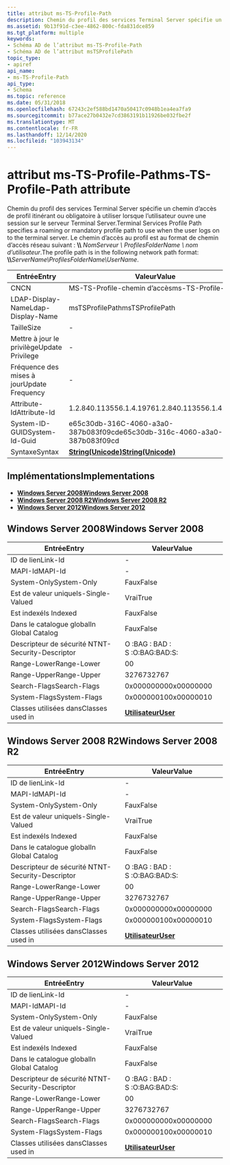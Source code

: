```yaml
---
title: attribut ms-TS-Profile-Path
description: Chemin du profil des services Terminal Server spécifie un chemin d’accès de profil itinérant ou obligatoire à utiliser lorsque l’utilisateur ouvre une session sur le serveur Terminal Server. Le chemin d’accès au profil est au format de chemin d’accès réseau \\ \\ NomServeur \\ ProfilesFolderName \\ nom d’utilisateur.
ms.assetid: 9b13f91d-c3ee-4862-800c-fda831dce859
ms.tgt_platform: multiple
keywords:
- Schéma AD de l’attribut ms-TS-Profile-Path
- Schéma AD de l’attribut msTSProfilePath
topic_type:
- apiref
api_name:
- ms-TS-Profile-Path
api_type:
- Schema
ms.topic: reference
ms.date: 05/31/2018
ms.openlocfilehash: 67243c2ef588bd1470a50417c0948b1ea4ea7fa9
ms.sourcegitcommit: b77ace27b0432e7cd3863191b11926be032fbe2f
ms.translationtype: MT
ms.contentlocale: fr-FR
ms.lasthandoff: 12/14/2020
ms.locfileid: "103943134"
---
```

# <a name="ms-ts-profile-path-attribute"></a><span data-ttu-id="57dd2-106">attribut ms-TS-Profile-Path</span><span class="sxs-lookup"><span data-stu-id="57dd2-106">ms-TS-Profile-Path attribute</span></span>

<span data-ttu-id="57dd2-107">Chemin du profil des services Terminal Server spécifie un chemin d’accès de profil itinérant ou obligatoire à utiliser lorsque l’utilisateur ouvre une session sur le serveur Terminal Server.</span><span class="sxs-lookup"><span data-stu-id="57dd2-107">Terminal Services Profile Path specifies a roaming or mandatory profile path to use when the user logs on to the terminal server.</span></span> <span data-ttu-id="57dd2-108">Le chemin d’accès au profil est au format de chemin d’accès réseau suivant : **\\\\** _NomServeur_ *_\\_* _ProfilesFolderName_ *_\\_* _nom d’utilisateur_.</span><span class="sxs-lookup"><span data-stu-id="57dd2-108">The profile path is in the following network path format: **\\\\**_ServerName_*_\\_*_ProfilesFolderName_*_\\_*_UserName_.</span></span>



| <span data-ttu-id="57dd2-109">Entrée</span><span class="sxs-lookup"><span data-stu-id="57dd2-109">Entry</span></span> | <span data-ttu-id="57dd2-110">Valeur</span><span class="sxs-lookup"><span data-stu-id="57dd2-110">Value</span></span> |
|-------------------|---------------------------------------------|
| <span data-ttu-id="57dd2-111">CN</span><span class="sxs-lookup"><span data-stu-id="57dd2-111">CN</span></span>                | <span data-ttu-id="57dd2-112">MS-TS-Profile-chemin d’accès</span><span class="sxs-lookup"><span data-stu-id="57dd2-112">ms-TS-Profile-Path</span></span>                          |
| <span data-ttu-id="57dd2-113">LDAP-Display-Name</span><span class="sxs-lookup"><span data-stu-id="57dd2-113">Ldap-Display-Name</span></span> | <span data-ttu-id="57dd2-114">msTSProfilePath</span><span class="sxs-lookup"><span data-stu-id="57dd2-114">msTSProfilePath</span></span>                             |
| <span data-ttu-id="57dd2-115">Taille</span><span class="sxs-lookup"><span data-stu-id="57dd2-115">Size</span></span>              | \-                                          |
| <span data-ttu-id="57dd2-116">Mettre à jour le privilège</span><span class="sxs-lookup"><span data-stu-id="57dd2-116">Update Privilege</span></span>  | \-                                          |
| <span data-ttu-id="57dd2-117">Fréquence des mises à jour</span><span class="sxs-lookup"><span data-stu-id="57dd2-117">Update Frequency</span></span>  | \-                                          |
| <span data-ttu-id="57dd2-118">Attribute-Id</span><span class="sxs-lookup"><span data-stu-id="57dd2-118">Attribute-Id</span></span>      | <span data-ttu-id="57dd2-119">1.2.840.113556.1.4.1976</span><span class="sxs-lookup"><span data-stu-id="57dd2-119">1.2.840.113556.1.4.1976</span></span>                     |
| <span data-ttu-id="57dd2-120">System-ID-GUID</span><span class="sxs-lookup"><span data-stu-id="57dd2-120">System-Id-Guid</span></span>    | <span data-ttu-id="57dd2-121">e65c30db-316C-4060-a3a0-387b083f09cd</span><span class="sxs-lookup"><span data-stu-id="57dd2-121">e65c30db-316c-4060-a3a0-387b083f09cd</span></span>        |
| <span data-ttu-id="57dd2-122">Syntaxe</span><span class="sxs-lookup"><span data-stu-id="57dd2-122">Syntax</span></span>            | [<span data-ttu-id="57dd2-123">**String(Unicode)**</span><span class="sxs-lookup"><span data-stu-id="57dd2-123">**String(Unicode)**</span></span>](s-string-unicode.md) |



## <a name="implementations"></a><span data-ttu-id="57dd2-124">Implémentations</span><span class="sxs-lookup"><span data-stu-id="57dd2-124">Implementations</span></span>

-   [<span data-ttu-id="57dd2-125">**Windows Server 2008**</span><span class="sxs-lookup"><span data-stu-id="57dd2-125">**Windows Server 2008**</span></span>](#windows-server-2008)
-   [<span data-ttu-id="57dd2-126">**Windows Server 2008 R2**</span><span class="sxs-lookup"><span data-stu-id="57dd2-126">**Windows Server 2008 R2**</span></span>](#windows-server-2008-r2)
-   [<span data-ttu-id="57dd2-127">**Windows Server 2012**</span><span class="sxs-lookup"><span data-stu-id="57dd2-127">**Windows Server 2012**</span></span>](#windows-server-2012)

## <a name="windows-server-2008"></a><span data-ttu-id="57dd2-128">Windows Server 2008</span><span class="sxs-lookup"><span data-stu-id="57dd2-128">Windows Server 2008</span></span>



| <span data-ttu-id="57dd2-129">Entrée</span><span class="sxs-lookup"><span data-stu-id="57dd2-129">Entry</span></span> | <span data-ttu-id="57dd2-130">Valeur</span><span class="sxs-lookup"><span data-stu-id="57dd2-130">Value</span></span> |
|------------------------|-----------------------------------|
| <span data-ttu-id="57dd2-131">ID de lien</span><span class="sxs-lookup"><span data-stu-id="57dd2-131">Link-Id</span></span>                | \-                                |
| <span data-ttu-id="57dd2-132">MAPI-Id</span><span class="sxs-lookup"><span data-stu-id="57dd2-132">MAPI-Id</span></span>                | \-                                |
| <span data-ttu-id="57dd2-133">System-Only</span><span class="sxs-lookup"><span data-stu-id="57dd2-133">System-Only</span></span>            | <span data-ttu-id="57dd2-134">Faux</span><span class="sxs-lookup"><span data-stu-id="57dd2-134">False</span></span>                             |
| <span data-ttu-id="57dd2-135">Est de valeur unique</span><span class="sxs-lookup"><span data-stu-id="57dd2-135">Is-Single-Valued</span></span>       | <span data-ttu-id="57dd2-136">Vrai</span><span class="sxs-lookup"><span data-stu-id="57dd2-136">True</span></span>                              |
| <span data-ttu-id="57dd2-137">Est indexé</span><span class="sxs-lookup"><span data-stu-id="57dd2-137">Is Indexed</span></span>             | <span data-ttu-id="57dd2-138">Faux</span><span class="sxs-lookup"><span data-stu-id="57dd2-138">False</span></span>                             |
| <span data-ttu-id="57dd2-139">Dans le catalogue global</span><span class="sxs-lookup"><span data-stu-id="57dd2-139">In Global Catalog</span></span>      | <span data-ttu-id="57dd2-140">Faux</span><span class="sxs-lookup"><span data-stu-id="57dd2-140">False</span></span>                             |
| <span data-ttu-id="57dd2-141">Descripteur de sécurité NT</span><span class="sxs-lookup"><span data-stu-id="57dd2-141">NT-Security-Descriptor</span></span> | <span data-ttu-id="57dd2-142">O :BAG : BAD : S :</span><span class="sxs-lookup"><span data-stu-id="57dd2-142">O:BAG:BAD:S:</span></span>                      |
| <span data-ttu-id="57dd2-143">Range-Lower</span><span class="sxs-lookup"><span data-stu-id="57dd2-143">Range-Lower</span></span>            | <span data-ttu-id="57dd2-144">0</span><span class="sxs-lookup"><span data-stu-id="57dd2-144">0</span></span>                                 |
| <span data-ttu-id="57dd2-145">Range-Upper</span><span class="sxs-lookup"><span data-stu-id="57dd2-145">Range-Upper</span></span>            | <span data-ttu-id="57dd2-146">32767</span><span class="sxs-lookup"><span data-stu-id="57dd2-146">32767</span></span>                             |
| <span data-ttu-id="57dd2-147">Search-Flags</span><span class="sxs-lookup"><span data-stu-id="57dd2-147">Search-Flags</span></span>           | <span data-ttu-id="57dd2-148">0x00000000</span><span class="sxs-lookup"><span data-stu-id="57dd2-148">0x00000000</span></span>                        |
| <span data-ttu-id="57dd2-149">System-Flags</span><span class="sxs-lookup"><span data-stu-id="57dd2-149">System-Flags</span></span>           | <span data-ttu-id="57dd2-150">0x00000010</span><span class="sxs-lookup"><span data-stu-id="57dd2-150">0x00000010</span></span>                        |
| <span data-ttu-id="57dd2-151">Classes utilisées dans</span><span class="sxs-lookup"><span data-stu-id="57dd2-151">Classes used in</span></span>        | [<span data-ttu-id="57dd2-152">**Utilisateur**</span><span class="sxs-lookup"><span data-stu-id="57dd2-152">**User**</span></span>](c-user.md)<br/> |



## <a name="windows-server-2008-r2"></a><span data-ttu-id="57dd2-153">Windows Server 2008 R2</span><span class="sxs-lookup"><span data-stu-id="57dd2-153">Windows Server 2008 R2</span></span>



| <span data-ttu-id="57dd2-154">Entrée</span><span class="sxs-lookup"><span data-stu-id="57dd2-154">Entry</span></span> | <span data-ttu-id="57dd2-155">Valeur</span><span class="sxs-lookup"><span data-stu-id="57dd2-155">Value</span></span> |
|------------------------|-----------------------------------|
| <span data-ttu-id="57dd2-156">ID de lien</span><span class="sxs-lookup"><span data-stu-id="57dd2-156">Link-Id</span></span>                | \-                                |
| <span data-ttu-id="57dd2-157">MAPI-Id</span><span class="sxs-lookup"><span data-stu-id="57dd2-157">MAPI-Id</span></span>                | \-                                |
| <span data-ttu-id="57dd2-158">System-Only</span><span class="sxs-lookup"><span data-stu-id="57dd2-158">System-Only</span></span>            | <span data-ttu-id="57dd2-159">Faux</span><span class="sxs-lookup"><span data-stu-id="57dd2-159">False</span></span>                             |
| <span data-ttu-id="57dd2-160">Est de valeur unique</span><span class="sxs-lookup"><span data-stu-id="57dd2-160">Is-Single-Valued</span></span>       | <span data-ttu-id="57dd2-161">Vrai</span><span class="sxs-lookup"><span data-stu-id="57dd2-161">True</span></span>                              |
| <span data-ttu-id="57dd2-162">Est indexé</span><span class="sxs-lookup"><span data-stu-id="57dd2-162">Is Indexed</span></span>             | <span data-ttu-id="57dd2-163">Faux</span><span class="sxs-lookup"><span data-stu-id="57dd2-163">False</span></span>                             |
| <span data-ttu-id="57dd2-164">Dans le catalogue global</span><span class="sxs-lookup"><span data-stu-id="57dd2-164">In Global Catalog</span></span>      | <span data-ttu-id="57dd2-165">Faux</span><span class="sxs-lookup"><span data-stu-id="57dd2-165">False</span></span>                             |
| <span data-ttu-id="57dd2-166">Descripteur de sécurité NT</span><span class="sxs-lookup"><span data-stu-id="57dd2-166">NT-Security-Descriptor</span></span> | <span data-ttu-id="57dd2-167">O :BAG : BAD : S :</span><span class="sxs-lookup"><span data-stu-id="57dd2-167">O:BAG:BAD:S:</span></span>                      |
| <span data-ttu-id="57dd2-168">Range-Lower</span><span class="sxs-lookup"><span data-stu-id="57dd2-168">Range-Lower</span></span>            | <span data-ttu-id="57dd2-169">0</span><span class="sxs-lookup"><span data-stu-id="57dd2-169">0</span></span>                                 |
| <span data-ttu-id="57dd2-170">Range-Upper</span><span class="sxs-lookup"><span data-stu-id="57dd2-170">Range-Upper</span></span>            | <span data-ttu-id="57dd2-171">32767</span><span class="sxs-lookup"><span data-stu-id="57dd2-171">32767</span></span>                             |
| <span data-ttu-id="57dd2-172">Search-Flags</span><span class="sxs-lookup"><span data-stu-id="57dd2-172">Search-Flags</span></span>           | <span data-ttu-id="57dd2-173">0x00000000</span><span class="sxs-lookup"><span data-stu-id="57dd2-173">0x00000000</span></span>                        |
| <span data-ttu-id="57dd2-174">System-Flags</span><span class="sxs-lookup"><span data-stu-id="57dd2-174">System-Flags</span></span>           | <span data-ttu-id="57dd2-175">0x00000010</span><span class="sxs-lookup"><span data-stu-id="57dd2-175">0x00000010</span></span>                        |
| <span data-ttu-id="57dd2-176">Classes utilisées dans</span><span class="sxs-lookup"><span data-stu-id="57dd2-176">Classes used in</span></span>        | [<span data-ttu-id="57dd2-177">**Utilisateur**</span><span class="sxs-lookup"><span data-stu-id="57dd2-177">**User**</span></span>](c-user.md)<br/> |



## <a name="windows-server-2012"></a><span data-ttu-id="57dd2-178">Windows Server 2012</span><span class="sxs-lookup"><span data-stu-id="57dd2-178">Windows Server 2012</span></span>



| <span data-ttu-id="57dd2-179">Entrée</span><span class="sxs-lookup"><span data-stu-id="57dd2-179">Entry</span></span> | <span data-ttu-id="57dd2-180">Valeur</span><span class="sxs-lookup"><span data-stu-id="57dd2-180">Value</span></span> |
|------------------------|-----------------------------------|
| <span data-ttu-id="57dd2-181">ID de lien</span><span class="sxs-lookup"><span data-stu-id="57dd2-181">Link-Id</span></span>                | \-                                |
| <span data-ttu-id="57dd2-182">MAPI-Id</span><span class="sxs-lookup"><span data-stu-id="57dd2-182">MAPI-Id</span></span>                | \-                                |
| <span data-ttu-id="57dd2-183">System-Only</span><span class="sxs-lookup"><span data-stu-id="57dd2-183">System-Only</span></span>            | <span data-ttu-id="57dd2-184">Faux</span><span class="sxs-lookup"><span data-stu-id="57dd2-184">False</span></span>                             |
| <span data-ttu-id="57dd2-185">Est de valeur unique</span><span class="sxs-lookup"><span data-stu-id="57dd2-185">Is-Single-Valued</span></span>       | <span data-ttu-id="57dd2-186">Vrai</span><span class="sxs-lookup"><span data-stu-id="57dd2-186">True</span></span>                              |
| <span data-ttu-id="57dd2-187">Est indexé</span><span class="sxs-lookup"><span data-stu-id="57dd2-187">Is Indexed</span></span>             | <span data-ttu-id="57dd2-188">Faux</span><span class="sxs-lookup"><span data-stu-id="57dd2-188">False</span></span>                             |
| <span data-ttu-id="57dd2-189">Dans le catalogue global</span><span class="sxs-lookup"><span data-stu-id="57dd2-189">In Global Catalog</span></span>      | <span data-ttu-id="57dd2-190">Faux</span><span class="sxs-lookup"><span data-stu-id="57dd2-190">False</span></span>                             |
| <span data-ttu-id="57dd2-191">Descripteur de sécurité NT</span><span class="sxs-lookup"><span data-stu-id="57dd2-191">NT-Security-Descriptor</span></span> | <span data-ttu-id="57dd2-192">O :BAG : BAD : S :</span><span class="sxs-lookup"><span data-stu-id="57dd2-192">O:BAG:BAD:S:</span></span>                      |
| <span data-ttu-id="57dd2-193">Range-Lower</span><span class="sxs-lookup"><span data-stu-id="57dd2-193">Range-Lower</span></span>            | <span data-ttu-id="57dd2-194">0</span><span class="sxs-lookup"><span data-stu-id="57dd2-194">0</span></span>                                 |
| <span data-ttu-id="57dd2-195">Range-Upper</span><span class="sxs-lookup"><span data-stu-id="57dd2-195">Range-Upper</span></span>            | <span data-ttu-id="57dd2-196">32767</span><span class="sxs-lookup"><span data-stu-id="57dd2-196">32767</span></span>                             |
| <span data-ttu-id="57dd2-197">Search-Flags</span><span class="sxs-lookup"><span data-stu-id="57dd2-197">Search-Flags</span></span>           | <span data-ttu-id="57dd2-198">0x00000000</span><span class="sxs-lookup"><span data-stu-id="57dd2-198">0x00000000</span></span>                        |
| <span data-ttu-id="57dd2-199">System-Flags</span><span class="sxs-lookup"><span data-stu-id="57dd2-199">System-Flags</span></span>           | <span data-ttu-id="57dd2-200">0x00000010</span><span class="sxs-lookup"><span data-stu-id="57dd2-200">0x00000010</span></span>                        |
| <span data-ttu-id="57dd2-201">Classes utilisées dans</span><span class="sxs-lookup"><span data-stu-id="57dd2-201">Classes used in</span></span>        | [<span data-ttu-id="57dd2-202">**Utilisateur**</span><span class="sxs-lookup"><span data-stu-id="57dd2-202">**User**</span></span>](c-user.md)<br/> |



 

 






